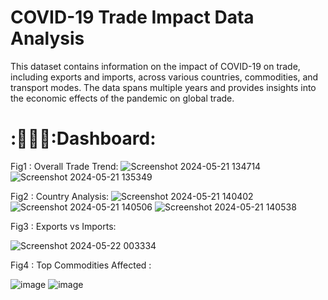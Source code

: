 # COVID-19 Trade Impact Data Analysis
This dataset contains information on the impact of COVID-19 on trade, including exports and imports, across various countries, commodities, and transport modes. The data spans multiple years and provides insights into the economic effects of the pandemic on global trade.

# :🧑🏻‍🎓:Dashboard:
Fig1 : Overall Trade Trend:
![Screenshot 2024-05-21 134714](https://github.com/TechMaster-007/Python-COVID-19-Trade-Impact-Data-Analysis/assets/130140391/0a7c8dfc-3b48-4c06-949d-93cf64a846a3)
![Screenshot 2024-05-21 135349](https://github.com/TechMaster-007/Python-COVID-19-Trade-Impact-Data-Analysis/assets/130140391/d3f6bce4-009f-4778-914a-67d36684e91a)

Fig2 : Country Analysis:
![Screenshot 2024-05-21 140402](https://github.com/TechMaster-007/Python-COVID-19-Trade-Impact-Data-Analysis/assets/130140391/ffbef2c0-5c81-4ffa-8bec-8bb5783ff8fc)
![Screenshot 2024-05-21 140506](https://github.com/TechMaster-007/Python-COVID-19-Trade-Impact-Data-Analysis/assets/130140391/3c79a557-fdec-4114-9891-acda1b7c7065)
![Screenshot 2024-05-21 140538](https://github.com/TechMaster-007/Python-COVID-19-Trade-Impact-Data-Analysis/assets/130140391/47261fb2-f8c2-4abc-945c-dd213a8dcb76)

Fig3 : Exports vs Imports:

![Screenshot 2024-05-22 003334](https://github.com/TechMaster-007/Python-COVID-19-Trade-Impact-Data-Analysis/assets/130140391/63128acf-eff2-4827-9dfa-163512d12135)

Fig4 : Top Commodities Affected :

![image](https://github.com/TechMaster-007/Python-COVID-19-Trade-Impact-Data-Analysis/assets/130140391/527e77a3-765e-4e33-a7b2-9ad46cf6f02d)
![image](https://github.com/TechMaster-007/Python-COVID-19-Trade-Impact-Data-Analysis/assets/130140391/3f0a667a-7f74-48ff-a68d-8e60cf745f3d)







